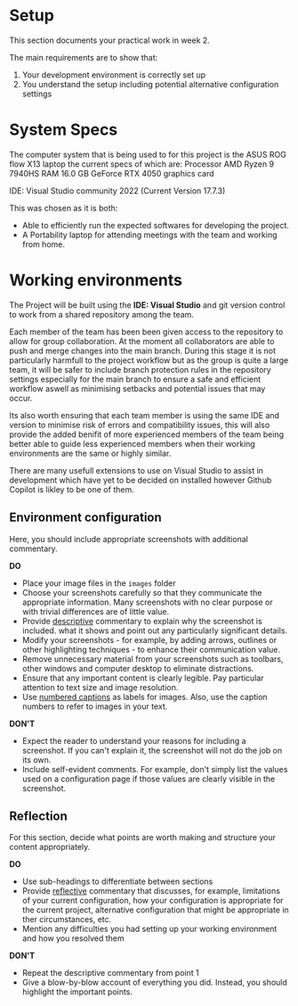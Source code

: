 # Setup

This section documents your practical work in week 2.

The main requirements are to show that:

1. Your development environment is correctly set up
2. You understand the setup including potential alternative configuration settings

# System Specs

The computer system that is being used to for this project is the ASUS ROG flow X13 laptop the current specs of which are:
Processor	AMD Ryzen 9 7940HS
RAM	16.0 GB
GeForce RTX 4050 graphics card

IDE: Visual Studio community 2022 (Current Version 17.7.3) 


This was chosen as it is both:
* Able to efficiently run the expected softwares for developing the project.
* A Portability laptop for attending meetings with the team and working from home.


# Working environments

The Project will be built using the **IDE: Visual Studio** and git version control to work from a shared repository among the team.








Each member of the team has been been given access to the repository to allow for group collaboration. At the moment all collaborators are able to push and merge changes into the main branch. During this stage it is not particularly harmfull to the project workflow but as the group is quite a large team, it will be safer to include branch protection rules in the repository settings especially for the main branch to ensure a safe and efficient workflow aswell as minimising setbacks and potential issues that may occur.

Its also worth ensuring that each team member is using the same IDE and version to minimise risk of errors and compatibility issues, this will also provide the added benifit of more experienced members of the team being better able to guide less experienced members when their working environments are the same or highly similar.

There are many usefull extensions to use on Visual Studio to assist in development which have yet to be decided on installed however Github Copilot is likley to be one of them.










## Environment configuration

Here, you should include appropriate screenshots with additional commentary. 

**DO**

* Place your image files in the `images` folder
* Choose your screenshots carefully so that they communicate the appropriate information.
  Many screenshots with no clear purpose or with trivial differences are of little value.
* Provide <ins>descriptive</ins> commentary to explain why the screenshot is included. 
  what it shows and point out any particularly significant details.
* Modify your screenshots - for example, by adding arrows, outlines or other highlighting 
  techniques - to enhance their communication value.
* Remove unnecessary material from your screenshots such as toolbars, other windows and 
  computer desktop to eliminate distractions.
* Ensure that any important content is clearly legible. Pay particular attention to text
  size and image resolution.
* Use [numbered captions](https://towardsdev.com/3-ways-to-add-a-caption-to-an-image-using-markdown-f2ca30562be6) 
  as labels for images. Also, use the caption numbers to refer to images in your text.

**DON'T**

* Expect the reader to understand your reasons for including a screenshot. If you can't
  explain it, the screenshot will not do the job on its own.
* Include self-evident comments. For example, don't simply list the values used on a
  configuration page if those values are clearly visible in the screenshot.

## Reflection

For this section, decide what points are worth making and structure your content 
appropriately.

**DO**

* Use sub-headings to differentiate between sections
* Provide <ins>reflective</ins> commentary that discusses, for example, limitations of
  your current configuration, how your configuration is appropriate for the current 
  project, alternative configuration that might be appropriate in ther circumstances, 
  etc.
* Mention any difficulties you had setting up your working environment and how you 
  resolved them

**DON'T**

* Repeat the descriptive commentary from point 1
* Give a blow-by-blow account of everything you did. Instead, you should highlight 
  the important points.
